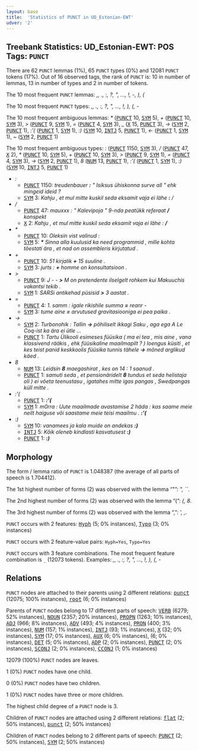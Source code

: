 ```yaml
---
layout: base
title:  'Statistics of PUNCT in UD_Estonian-EWT'
udver: '2'
---
```


## Treebank Statistics: UD_Estonian-EWT: POS Tags: `PUNCT`

There are 62 `PUNCT` lemmas (1%), 65 `PUNCT` types (0%) and 12081 `PUNCT` tokens (17%).
Out of 16 observed tags, the rank of `PUNCT` is: 10 in number of lemmas, 13 in number of types and 2 in number of tokens.

The 10 most frequent `PUNCT` lemmas: <em>,, ., :, ?, ", ..., !, -, ), (</em>

The 10 most frequent `PUNCT` types:  <em>,, ., :, ?, ", ..., !, ), (, -</em>

The 10 most frequent ambiguous lemmas: <em>*</em> (<tt><a href="et_ewt-pos-PUNCT.html">PUNCT</a></tt> 10, <tt><a href="et_ewt-pos-SYM.html">SYM</a></tt> 5), <em>+</em> (<tt><a href="et_ewt-pos-PUNCT.html">PUNCT</a></tt> 10, <tt><a href="et_ewt-pos-SYM.html">SYM</a></tt> 3), <em>></em> (<tt><a href="et_ewt-pos-PUNCT.html">PUNCT</a></tt> 9, <tt><a href="et_ewt-pos-SYM.html">SYM</a></tt> 1), <em>=</em> (<tt><a href="et_ewt-pos-PUNCT.html">PUNCT</a></tt> 4, <tt><a href="et_ewt-pos-SYM.html">SYM</a></tt> 3), <em>_</em> (<tt><a href="et_ewt-pos-X.html">X</a></tt> 15, <tt><a href="et_ewt-pos-PUNCT.html">PUNCT</a></tt> 3), <em>-></em> (<tt><a href="et_ewt-pos-SYM.html">SYM</a></tt> 2, <tt><a href="et_ewt-pos-PUNCT.html">PUNCT</a></tt> 1), <em>:'(</em> (<tt><a href="et_ewt-pos-PUNCT.html">PUNCT</a></tt> 1, <tt><a href="et_ewt-pos-SYM.html">SYM</a></tt> 1), <em>:)</em> (<tt><a href="et_ewt-pos-SYM.html">SYM</a></tt> 10, <tt><a href="et_ewt-pos-INTJ.html">INTJ</a></tt> 5, <tt><a href="et_ewt-pos-PUNCT.html">PUNCT</a></tt> 1), <em><-</em> (<tt><a href="et_ewt-pos-PUNCT.html">PUNCT</a></tt> 1, <tt><a href="et_ewt-pos-SYM.html">SYM</a></tt> 1), <em>~</em> (<tt><a href="et_ewt-pos-SYM.html">SYM</a></tt> 2, <tt><a href="et_ewt-pos-PUNCT.html">PUNCT</a></tt> 1)

The 10 most frequent ambiguous types:  <em>:</em> (<tt><a href="et_ewt-pos-PUNCT.html">PUNCT</a></tt> 1150, <tt><a href="et_ewt-pos-SYM.html">SYM</a></tt> 3), <em>/</em> (<tt><a href="et_ewt-pos-PUNCT.html">PUNCT</a></tt> 47, <tt><a href="et_ewt-pos-X.html">X</a></tt> 2), <em>*</em> (<tt><a href="et_ewt-pos-PUNCT.html">PUNCT</a></tt> 10, <tt><a href="et_ewt-pos-SYM.html">SYM</a></tt> 5), <em>+</em> (<tt><a href="et_ewt-pos-PUNCT.html">PUNCT</a></tt> 10, <tt><a href="et_ewt-pos-SYM.html">SYM</a></tt> 3), <em>></em> (<tt><a href="et_ewt-pos-PUNCT.html">PUNCT</a></tt> 9, <tt><a href="et_ewt-pos-SYM.html">SYM</a></tt> 1), <em>=</em> (<tt><a href="et_ewt-pos-PUNCT.html">PUNCT</a></tt> 4, <tt><a href="et_ewt-pos-SYM.html">SYM</a></tt> 3), <em>-></em> (<tt><a href="et_ewt-pos-SYM.html">SYM</a></tt> 2, <tt><a href="et_ewt-pos-PUNCT.html">PUNCT</a></tt> 1), <em>8</em> (<tt><a href="et_ewt-pos-NUM.html">NUM</a></tt> 13, <tt><a href="et_ewt-pos-PUNCT.html">PUNCT</a></tt> 1), <em>:'(</em> (<tt><a href="et_ewt-pos-PUNCT.html">PUNCT</a></tt> 1, <tt><a href="et_ewt-pos-SYM.html">SYM</a></tt> 1), <em>:)</em> (<tt><a href="et_ewt-pos-SYM.html">SYM</a></tt> 10, <tt><a href="et_ewt-pos-INTJ.html">INTJ</a></tt> 5, <tt><a href="et_ewt-pos-PUNCT.html">PUNCT</a></tt> 1)


* <em>:</em>
  * <tt><a href="et_ewt-pos-PUNCT.html">PUNCT</a></tt> 1150: <em>treudenbauer <b>:</b> " Isiksus ühiskonna surve all " ehk mingeid ideid ?</em>
  * <tt><a href="et_ewt-pos-SYM.html">SYM</a></tt> 3: <em>Kahju , et mul mitte kuskil seda eksamit vaja ei lähe <b>:</b> /</em>
* <em>/</em>
  * <tt><a href="et_ewt-pos-PUNCT.html">PUNCT</a></tt> 47: <em>mauxxx : " Kalevipoja " 9-nda peatükk referaat <b>/</b> konspekt</em>
  * <tt><a href="et_ewt-pos-X.html">X</a></tt> 2: <em>Kahju , et mul mitte kuskil seda eksamit vaja ei lähe : <b>/</b></em>
* <em>*</em>
  * <tt><a href="et_ewt-pos-PUNCT.html">PUNCT</a></tt> 10: <em>Oleksin vist valinud : <b>*</b> <b>*</b></em>
  * <tt><a href="et_ewt-pos-SYM.html">SYM</a></tt> 5: <em><b>*</b> Sinna alla kuulusid ka need programmid , mille kohta tõestati ära , et nad on assembleris kirjutatud .</em>
* <em>+</em>
  * <tt><a href="et_ewt-pos-PUNCT.html">PUNCT</a></tt> 10: <em>51 kirjalik <b>+</b> 15 suuline .</em>
  * <tt><a href="et_ewt-pos-SYM.html">SYM</a></tt> 3: <em>jurts : <b>+</b> homme on konsultatsioon .</em>
* <em>></em>
  * <tt><a href="et_ewt-pos-PUNCT.html">PUNCT</a></tt> 9: <em>J - - <b>></b> M on pretendente ilselgelt rohkem kui Makuuchis vakantsi tekib .</em>
  * <tt><a href="et_ewt-pos-SYM.html">SYM</a></tt> 1: <em>SARSi antikehad püsisid <b>></b> 3 aastat .</em>
* <em>=</em>
  * <tt><a href="et_ewt-pos-PUNCT.html">PUNCT</a></tt> 4: <em>1. samm : igale rikishile summa <b>=</b> reanr -</em>
  * <tt><a href="et_ewt-pos-SYM.html">SYM</a></tt> 3: <em>tume aine <b>=</b> arvutused gravitasiooniga ei pea paika .</em>
* <em>-></em>
  * <tt><a href="et_ewt-pos-SYM.html">SYM</a></tt> 2: <em>Turbonohik : Tallin <b>-></b> põhiliselt ikkagi Saku , aga ega A Le Coq-ist ka ära ei ütle ...</em>
  * <tt><a href="et_ewt-pos-PUNCT.html">PUNCT</a></tt> 1: <em>Tartu Ülikooli esimeses füüsika ( ma ei tea , mis aine , vana klassivend rääkis , ehk füüsikaline maailmapilt ? ) loengus küsiti , et kes teist panid keskkoolis füüsika tunnis tähele <b>-></b> mõned arglikud käed .</em>
* <em>8</em>
  * <tt><a href="et_ewt-pos-NUM.html">NUM</a></tt> 13: <em>Leidsin <b>8</b> maegashirat , kes on 14 : 1 saanud .</em>
  * <tt><a href="et_ewt-pos-PUNCT.html">PUNCT</a></tt> 1: <em>samuti seda , et pensionäridelt <b>8</b> tundus et seda helistaja oli ) ei võeta teenustasu , igatahes mitte igas pangas , Swedpangas küll mitte .</em>
* <em>:'(</em>
  * <tt><a href="et_ewt-pos-PUNCT.html">PUNCT</a></tt> 1: <em><b>:'(</b></em>
  * <tt><a href="et_ewt-pos-SYM.html">SYM</a></tt> 1: <em>m0rra : Uute maailmade avastamise 2 häda : kas saame meie neilt haiguse või saastame meie teisi maailmu . <b>:'(</b></em>
* <em>:)</em>
  * <tt><a href="et_ewt-pos-SYM.html">SYM</a></tt> 10: <em>vanamees ja kala muide on andekas <b>:)</b></em>
  * <tt><a href="et_ewt-pos-INTJ.html">INTJ</a></tt> 5: <em>Kõik oleneb kindlasti kasvatusest <b>:)</b></em>
  * <tt><a href="et_ewt-pos-PUNCT.html">PUNCT</a></tt> 1: <em><b>:)</b></em>

## Morphology

The form / lemma ratio of `PUNCT` is 1.048387 (the average of all parts of speech is 1.704412).

The 1st highest number of forms (2) was observed with the lemma “"”: <em>", ``</em>.

The 2nd highest number of forms (2) was observed with the lemma “(”: <em>(, 8</em>.

The 3rd highest number of forms (2) was observed with the lemma “,”: <em>', ,</em>.

`PUNCT` occurs with 2 features: <tt><a href="et_ewt-feat-Hyph.html">Hyph</a></tt> (5; 0% instances), <tt><a href="et_ewt-feat-Typo.html">Typo</a></tt> (3; 0% instances)

`PUNCT` occurs with 2 feature-value pairs: `Hyph=Yes`, `Typo=Yes`

`PUNCT` occurs with 3 feature combinations.
The most frequent feature combination is `_` (12073 tokens).
Examples: <em>,, ., :, ?, ", ..., !, ), (, -</em>


## Relations

`PUNCT` nodes are attached to their parents using 2 different relations: <tt><a href="et_ewt-dep-punct.html">punct</a></tt> (12075; 100% instances), <tt><a href="et_ewt-dep-root.html">root</a></tt> (6; 0% instances)

Parents of `PUNCT` nodes belong to 17 different parts of speech: <tt><a href="et_ewt-pos-VERB.html">VERB</a></tt> (6279; 52% instances), <tt><a href="et_ewt-pos-NOUN.html">NOUN</a></tt> (2357; 20% instances), <tt><a href="et_ewt-pos-PROPN.html">PROPN</a></tt> (1263; 10% instances), <tt><a href="et_ewt-pos-ADJ.html">ADJ</a></tt> (966; 8% instances), <tt><a href="et_ewt-pos-ADV.html">ADV</a></tt> (493; 4% instances), <tt><a href="et_ewt-pos-PRON.html">PRON</a></tt> (400; 3% instances), <tt><a href="et_ewt-pos-NUM.html">NUM</a></tt> (157; 1% instances), <tt><a href="et_ewt-pos-INTJ.html">INTJ</a></tt> (93; 1% instances), <tt><a href="et_ewt-pos-X.html">X</a></tt> (32; 0% instances), <tt><a href="et_ewt-pos-SYM.html">SYM</a></tt> (17; 0% instances), <tt><a href="et_ewt-pos-AUX.html">AUX</a></tt> (6; 0% instances),  (6; 0% instances), <tt><a href="et_ewt-pos-DET.html">DET</a></tt> (5; 0% instances), <tt><a href="et_ewt-pos-ADP.html">ADP</a></tt> (2; 0% instances), <tt><a href="et_ewt-pos-PUNCT.html">PUNCT</a></tt> (2; 0% instances), <tt><a href="et_ewt-pos-SCONJ.html">SCONJ</a></tt> (2; 0% instances), <tt><a href="et_ewt-pos-CCONJ.html">CCONJ</a></tt> (1; 0% instances)

12079 (100%) `PUNCT` nodes are leaves.

1 (0%) `PUNCT` nodes have one child.

0 (0%) `PUNCT` nodes have two children.

1 (0%) `PUNCT` nodes have three or more children.

The highest child degree of a `PUNCT` node is 3.

Children of `PUNCT` nodes are attached using 2 different relations: <tt><a href="et_ewt-dep-flat.html">flat</a></tt> (2; 50% instances), <tt><a href="et_ewt-dep-punct.html">punct</a></tt> (2; 50% instances)

Children of `PUNCT` nodes belong to 2 different parts of speech: <tt><a href="et_ewt-pos-PUNCT.html">PUNCT</a></tt> (2; 50% instances), <tt><a href="et_ewt-pos-SYM.html">SYM</a></tt> (2; 50% instances)

